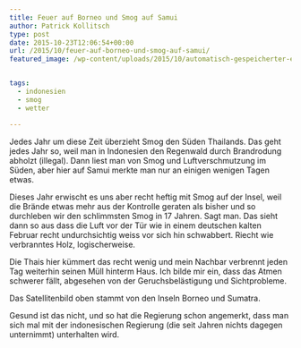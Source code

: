```yaml
---
title: Feuer auf Borneo und Smog auf Samui
author: Patrick Kollitsch
type: post
date: 2015-10-23T12:06:54+00:00
url: /2015/10/feuer-auf-borneo-und-smog-auf-samui/
featured_image: /wp-content/uploads/2015/10/automatisch-gespeicherter-entwurf/borneo-feuer-smog.jpg


tags:
  - indonesien
  - smog
  - wetter

---
```

Jedes Jahr um diese Zeit &uuml;berzieht Smog den S&uuml;den Thailands. Das geht jedes Jahr so, weil man in Indonesien den Regenwald durch Brandrodung abholzt (illegal). Dann liest man von Smog und Luftverschmutzung im S&uuml;den, aber hier auf Samui merkte man nur an einigen wenigen Tagen etwas. 

Dieses Jahr erwischt es uns aber recht heftig mit Smog auf der Insel, weil die Br&auml;nde etwas mehr aus der Kontrolle geraten als bisher und so durchleben wir den schlimmsten Smog in 17 Jahren. Sagt man. Das sieht dann so aus dass die Luft vor der T&uuml;r wie in einem deutschen kalten Februar recht undurchsichtig weiss vor sich hin schwabbert. Riecht wie verbranntes Holz, logischerweise.

Die Thais hier k&uuml;mmert das recht wenig und mein Nachbar verbrennt jeden Tag weiterhin seinen M&uuml;ll hinterm Haus. Ich bilde mir ein, dass das Atmen schwerer f&auml;llt, abgesehen von der Geruchsbel&auml;stigung und Sichtprobleme.

Das Satellitenbild oben stammt von den Inseln Borneo und Sumatra.

Gesund ist das nicht, und so hat die Regierung schon angemerkt, dass man sich mal mit der indonesischen Regierung (die seit Jahren nichts dagegen unternimmt) unterhalten wird.